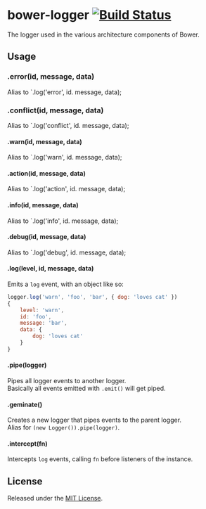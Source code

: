 # bower-logger [![Build Status](https://secure.travis-ci.org/bower/logger.png?branch=master)](http://travis-ci.org/bower/logger)

The logger used in the various architecture components of Bower.


## Usage

### .error(id, message, data)

Alias to `.log('error', id. message, data);


### .conflict(id, message, data)

Alias to `.log('conflict', id. message, data);


#### .warn(id, message, data)

Alias to `.log('warn', id. message, data);


#### .action(id, message, data)

Alias to `.log('action', id. message, data);


#### .info(id, message, data)

Alias to `.log('info', id. message, data);


#### .debug(id, message, data)

Alias to `.log('debug', id. message, data);


#### .log(level, id, message, data)

Emits a `log` event, with an object like so:

```js
logger.log('warn', 'foo', 'bar', { dog: 'loves cat' })
{
    level: 'warn',
    id: 'foo',
    message: 'bar',
    data: {
        dog: 'loves cat'
    }
}
```

#### .pipe(logger)

Pipes all logger events to another logger.   
Basically all events emitted with `.emit()` will get piped.


#### .geminate()

Creates a new logger that pipes events to the parent logger.   
Alias for `(new Logger()).pipe(logger)`.


#### .intercept(fn)

Intercepts `log` events, calling `fn` before listeners of the instance.


## License

Released under the [MIT License](http://www.opensource.org/licenses/mit-license.php).
